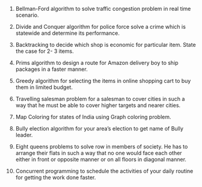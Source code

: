 1. Bellman-Ford algorithm to solve traffic congestion problem in real time scenario.

2. Divide and Conquer algorithm for police force solve a crime which is statewide and determine its performance.

3. Backtracking to decide which shop is economic for particular item. State the case for 2- 3 items.

4. Prims algorithm to design a route for Amazon delivery boy to ship packages in a faster manner.

5. Greedy algorithm for selecting the items in online shopping cart to buy them in limited budget.

6. Travelling salesman problem for a salesman to cover cities in such a way that he must be able to cover higher targets and nearer cities.

7. Map Coloring for states of India using Graph coloring problem.

8. Bully election algorithm for your area’s election to get name of Bully leader.

9. Eight queens problems to solve row in members of society. He has to arrange their flats in such a way that no one would face each other either in front or opposite manner or on all floors in diagonal manner.

10. Concurrent programming to schedule the activities of your daily routine for getting the work done faster.
